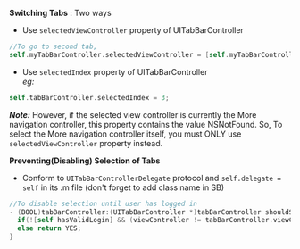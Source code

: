 
__Switching Tabs__ : Two ways</br>
* Use `selectedViewController` property of UITabBarController <br/>
```objective-c
//To go to second tab,
self.myTabBarController.selectedViewController = [self.myTabBarController.viewControllers objectAtIndex:3];
```
* Use `selectedIndex` property of UITabBarController <br/>
_eg:_  
```objective-c
self.tabBarController.selectedIndex = 3;
```
**_Note:_** However, if the selected view controller is currently the More navigation controller, this property contains the value NSNotFound.
So,  To select the More navigation controller itself, you must ONLY use `selectedViewController` property instead. </br>


__Preventing(Disabling) Selection of Tabs__ 
* Conform to `UITabBarControllerDelegate` protocol and `self.delegate = self` in its .m file (don't forget to add class name in SB) <br/>
```objective-c
//To disable selection until user has logged in
- (BOOL)tabBarController:(UITabBarController *)tabBarController shouldSelectViewController:(UIViewController *)viewController {
  if(![self hasValidLogin] && (viewController != tabBarController.viewControllers[0])) return NO;
  else return YES;
}
```





































